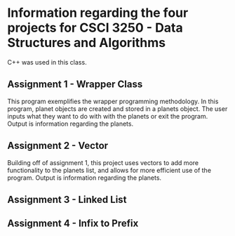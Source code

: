 # Information regarding the four projects for CSCI 3250 - Data Structures and Algorithms
  
C++ was used in this class. 

## Assignment 1 - Wrapper Class

This program exemplifies the wrapper programming methodology. In this program, planet objects are created and stored in a planets object. The user inputs what they want to do with with the planets or exit the program. Output is information regarding the planets.

## Assignment 2 - Vector

Building off of assignment 1, this project uses vectors to add more functionality to the planets list, and allows for more efficient use of the program. Output is information regarding the planets.

## Assignment 3 - Linked List



## Assignment 4 - Infix to Prefix


